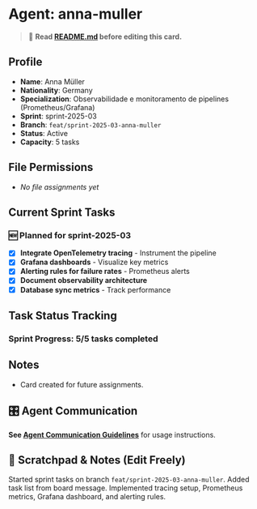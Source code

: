 # Agent: anna-muller
> 📝️ **Read [README.md](./README.md) before editing this card.**

## Profile
- **Name**: Anna Müller
- **Nationality**: Germany
- **Specialization**: Observabilidade e monitoramento de pipelines (Prometheus/Grafana)
- **Sprint**: sprint-2025-03
- **Branch**: `feat/sprint-2025-03-anna-muller`
- **Status**: Active
- **Capacity**: 5 tasks

## File Permissions
- _No file assignments yet_

## Current Sprint Tasks

### 🆕 Planned for sprint-2025-03
- [x] **Integrate OpenTelemetry tracing** - Instrument the pipeline
- [x] **Grafana dashboards** - Visualize key metrics
- [x] **Alerting rules for failure rates** - Prometheus alerts
- [x] **Document observability architecture**
- [x] **Database sync metrics** - Track performance

## Task Status Tracking
### Sprint Progress: 5/5 tasks completed

## Notes
- Card created for future assignments.

## 🎛️ Agent Communication
**See [Agent Communication Guidelines](./README.md#agent-communication-guidelines)** for usage instructions.

## 📝 Scratchpad & Notes (Edit Freely)

Started sprint tasks on branch `feat/sprint-2025-03-anna-muller`. Added task list from board message.
Implemented tracing setup, Prometheus metrics, Grafana dashboard, and alerting rules.

